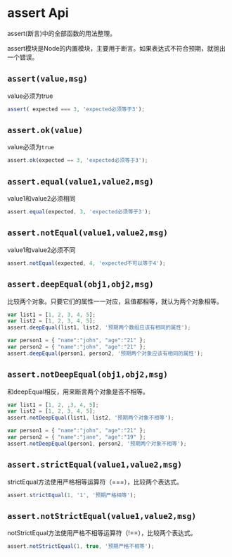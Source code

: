 # assert Api

assert(断言)中的全部函数的用法整理。

assert模块是Node的内置模块，主要用于断言。如果表达式不符合预期，就抛出一个错误。

## `assert(value,msg)`
value必须为true
``` js
assert( expected === 3, 'expected必须等于3');
```

## `assert.ok(value)`
value必须为`true`
``` js
assert.ok(expected == 3, 'expected必须等于3');
```

## `assert.equal(value1,value2,msg)`
value1和value2必须相同
``` js
assert.equal(expected, 3, 'expected必须等于3');
```

## `assert.notEqual(value1,value2,msg)`
value1和value2必须不同
``` js
assert.notEqual(expected, 4, 'expected不可以等于4');
```

## `assert.deepEqual(obj1,obj2,msg)`
比较两个对象。只要它们的属性一一对应，且值都相等，就认为两个对象相等。

``` js
var list1 = [1, 2, 3, 4, 5];
var list2 = [1, 2, 3, 4, 5];
assert.deepEqual(list1, list2, '预期两个数组应该有相同的属性');

var person1 = { "name":"john", "age":"21" };
var person2 = { "name":"john", "age":"21" };
assert.deepEqual(person1, person2, '预期两个对象应该有相同的属性');
```

## `assert.notDeepEqual(obj1,obj2,msg)`
和deepEqual相反，用来断言两个对象是否不相等。
``` js
var list1 = [1, 2, ,3, 4, 5];
var list2 = [1, 2, 3, 4, 5];
assert.notDeepEqual(list1, list2, '预期两个对象不相等');

var person1 = { "name":"john", "age":"21" };
var person2 = { "name":"jane", "age":"19" };
assert.notDeepEqual(person1, person2, '预期两个对象不相等');
```

## `assert.strictEqual(value1,value2,msg)`
strictEqual方法使用严格相等运算符（===），比较两个表达式。
``` js
assert.strictEqual(1, '1', '预期严格相等');
```

## `assert.notStrictEqual(value1,value2,msg)`
notStrictEqual方法使用严格不相等运算符（!==），比较两个表达式。
``` js
assert.notStrictEqual(1, true, '预期严格不相等');
```








